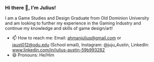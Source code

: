 ### Hi there 👋, I'm Julius!
I am a Game Studies and Design Graduate from Old Dominion University and am looking to further my experience in the Gaming Industry and continue my knowledge and skills of game design/art! 



- 📫 How to reach me: Email: ahmanjulius@gmail.com or jaust012@odu.edu (School email), Instagram: @juju_4ustin, LinkedIn: www.linkedin.com/in/julius-austin-59b993282
- 😄 Pronouns: He/Him



